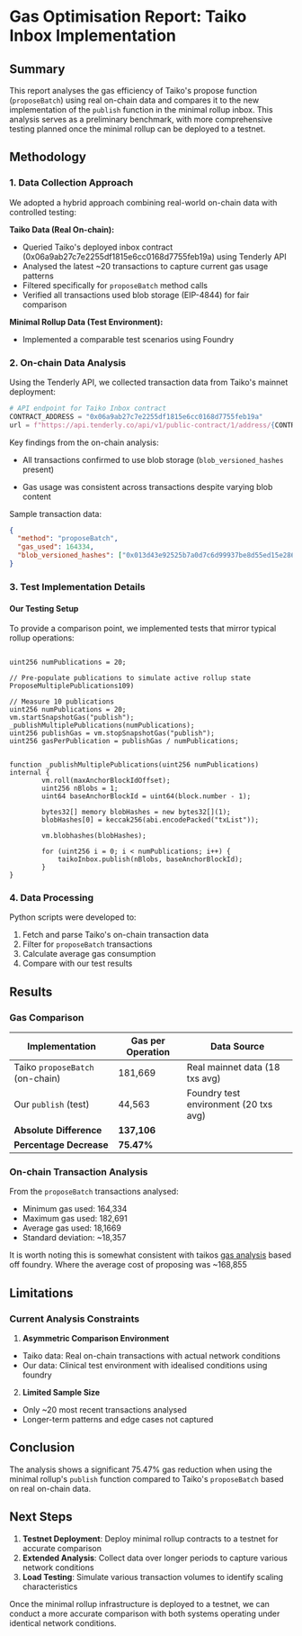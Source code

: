 # Gas Optimisation Report: Taiko Inbox Implementation

## Summary

This report analyses the gas efficiency of Taiko's propose function (`proposeBatch`) using real on-chain data and compares it to the new implementation of the `publish` function in the minimal rollup inbox. This analysis serves as a preliminary benchmark, with more comprehensive testing planned once the minimal rollup can be deployed to a testnet. 

## Methodology


### 1. Data Collection Approach

We adopted a hybrid approach combining real-world on-chain data with controlled testing:

**Taiko Data (Real On-chain):**

- Queried Taiko's deployed inbox contract (0x06a9ab27c7e2255df1815e6cc0168d7755feb19a) using Tenderly API
- Analysed the latest ~20 transactions to capture current gas usage patterns
- Filtered specifically for `proposeBatch` method calls
- Verified all transactions used blob storage (EIP-4844) for fair comparison


**Minimal Rollup Data (Test Environment):**

- Implemented a comparable test scenarios using Foundry


### 2. On-chain Data Analysis

Using the Tenderly API, we collected transaction data from Taiko's mainnet deployment:

```python
# API endpoint for Taiko Inbox contract
CONTRACT_ADDRESS = "0x06a9ab27c7e2255df1815e6cc0168d7755feb19a"
url = f"https://api.tenderly.co/api/v1/public-contract/1/address/{CONTRACT_ADDRESS}/explorer/transactions"

```

Key findings from the on-chain analysis:

- All transactions confirmed to use blob storage (`blob_versioned_hashes` present)

- Gas usage was consistent across transactions despite varying blob content
  

Sample transaction data:

```json
{
  "method": "proposeBatch",
  "gas_used": 164334,
  "blob_versioned_hashes": ["0x013d43e92525b7a0d7c6d99937be8d55ed15e2860223ac58f5211e1475a94fbc"],
}
```


### 3. Test Implementation Details


#### Our Testing Setup

To provide a comparison point, we implemented tests that mirror typical rollup operations:


```solidity

uint256 numPublications = 20;

// Pre-populate publications to simulate active rollup state
ProposeMultiplePublications109)

// Measure 10 publications
uint256 numPublications = 20;
vm.startSnapshotGas("publish");
_publishMultiplePublications(numPublications);
uint256 publishGas = vm.stopSnapshotGas("publish");
uint256 gasPerPublication = publishGas / numPublications;


function _publishMultiplePublications(uint256 numPublications) internal {
        vm.roll(maxAnchorBlockIdOffset);
        uint256 nBlobs = 1;
        uint64 baseAnchorBlockId = uint64(block.number - 1);

        bytes32[] memory blobHashes = new bytes32[](1);
        blobHashes[0] = keccak256(abi.encodePacked("txList"));

        vm.blobhashes(blobHashes);

        for (uint256 i = 0; i < numPublications; i++) {
            taikoInbox.publish(nBlobs, baseAnchorBlockId);
        }
}

```


### 4. Data Processing
  
Python scripts were developed to:

1. Fetch and parse Taiko's on-chain transaction data
2. Filter for `proposeBatch` transactions
3. Calculate average gas consumption
4. Compare with our test results

  
## Results


### Gas Comparison


| Implementation | Gas per Operation | Data Source |
|---|---|---|
| Taiko `proposeBatch` (on-chain) | 181,669 | Real mainnet data (18 txs avg) |
| Our `publish` (test) | 44,563 | Foundry test environment (20 txs avg) |
|  **Absolute Difference**  |  **137,106**  |
|  **Percentage Decrease**  |  **75.47%**  |
  

### On-chain Transaction Analysis
  
From the `proposeBatch` transactions analysed:

- Minimum gas used: 164,334
- Maximum gas used: 182,691
- Average gas used: 18,1669
- Standard deviation: ~18,357


It is worth noting this is somewhat consistent with taikos [gas analysis](https://github.com/taikoxyz/taiko-mono/blob/main/packages/protocol/gas-reports/inbox_without_provermarket.txt) based off foundry. Where the average cost of proposing was ~168,855


## Limitations

### Current Analysis Constraints

1. **Asymmetric Comparison Environment**
- Taiko data: Real on-chain transactions with actual network conditions
- Our data: Clinical test environment with idealised conditions using foundry

2. **Limited Sample Size**
- Only ~20 most recent transactions analysed
- Longer-term patterns and edge cases not captured

## Conclusion

The analysis shows a significant 75.47% gas reduction when using the minimal rollup's `publish` function compared to Taiko's `proposeBatch` based on real on-chain data.


## Next Steps

1. **Testnet Deployment**: Deploy minimal rollup contracts to a testnet for accurate comparison
2. **Extended Analysis**: Collect data over longer periods to capture various network conditions
3. **Load Testing**: Simulate various transaction volumes to identify scaling characteristics

Once the minimal rollup infrastructure is deployed to a testnet, we can conduct a more accurate comparison with both systems operating under identical network conditions.

